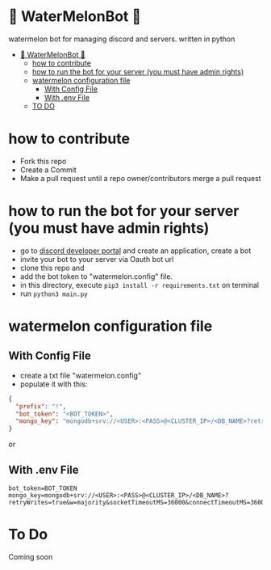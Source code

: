 # 🍉 WaterMelonBot 🍉

watermelon bot for managing discord and servers. written in python

- [🍉 WaterMelonBot 🍉](#-watermelonbot-)
  - [how to contribute](#how-to-contribute)
  - [how to run the bot for your server (you must have admin rights)](#how-to-run-the-bot-for-your-server-you-must-have-admin-rights)
  - [watermelon configuration file](#watermelon-configuration-file)
    - [With Config File](#with-config-file)
    - [With .env File](#with-env-file)
  - [TO DO](#to-do)
  


# how to contribute
- Fork this repo
- Create a Commit
- Make a pull request until a repo owner/contributors merge a pull request


# how to run the bot for your server (you must have admin rights)
- go to [discord developer portal](https://discord.com/developers) and create an application, create a bot
- invite your bot to your server via Oauth bot url
- clone this repo and
- add the bot token to "watermelon.config" file.
- in this directory, execute `pip3 install -r requirements.txt` on terminal
- run `python3 main.py`

# watermelon configuration file

## With Config File
- create a txt file "watermelon.config"
- populate it with this:
```json
{
  "prefix": "!",
  "bot_token": "<BOT_TOKEN>",
  "mongo_key": "mongodb+srv://<USER>:<PASS>@<CLUSTER_IP>/<DB_NAME>?retryWrites=true&w=majority&socketTimeoutMS=36000&connectTimeoutMS=36000"
}
```
or

## With .env File
```.env
bot_token=BOT_TOKEN
mongo_key=mongodb+srv://<USER>:<PASS>@<CLUSTER_IP>/<DB_NAME>?retryWrites=true&w=majority&socketTimeoutMS=36000&connectTimeoutMS=36000
```

# To Do
Coming soon
